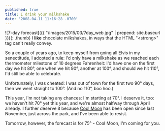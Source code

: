 ```yaml
---
published: true
title: I drink your milkshake
date: '2008-04-11 11:16:28 -0700'
---
```

![7-day forecast]({{ "/images/2015/03/7day_web.jpg" | prepend: site.baseurl }}){: .thumb}
I <strong>like</strong> chocolate milkshakes, in ways that the HTML "\<strong\>" tag can't
really convey.

So a couple of years ago, to keep myself from going all Elvis in my senectitude,
I adopted a rule:<!--more--> I'd only have a milkshake as we reached each thermometer
milestone of 10 degrees Fahrenheit: I'd have one on the first day we hit
80&deg;, one when we hit 90&deg;, another at 100&deg;, and should we hit
110&deg;, I'd still be able to celebrate.

Unfortunately, I was cheated: I was out of town for the first two 90&deg; days,
then we went straight to 100&deg;. (And no 110&deg;, boo hoo.)

This year, I'm not taking any chances: I'm starting at 70&deg;. I deserve it,
too: we haven't hit 70&deg; yet this year, and we're almost halfway through
April already. I further deserve it because
<a href="http://www.coolmoonicecream.com/" target="_blank">Cool Moon</a>
has been open since last November, just across the park, and I've been able to resist.

Tomorrow, however, the forecast is for 75&deg; - Cool Moon, I'm coming for you.
